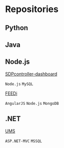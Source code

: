 # Repositories

## Python


## Java


## Node.js
[SDPcontroller-dashboard](https://github.com/shovradas/SDPcontroller-dashboard)

`Node.js` `MySQL`

[FEEDi](https://github.com/shovradas/feedi)

`AngularJS` `Node.js` `MongoDB`


## .NET
[UMS](https://github.com/shovradas/ums-dotnet)

`ASP.NET-MVC` `MSSQL`
